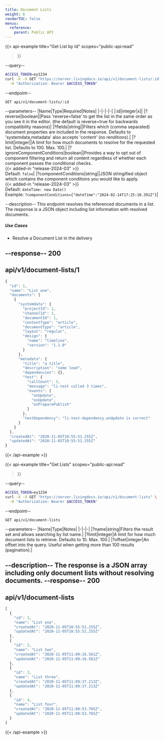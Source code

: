 ```yaml
---
title: Document Lists
weight: 6
renderTOC: false
menus:
  reference:
    parent: Public API
---
```


{{< api-example
  title="Get List by Id"
  scopes="public-api:read"
>}}

--query--

```bash
ACCESS_TOKEN=ey1234
curl -k -X GET "https://server.livingdocs.io/api/v1/document-lists/:id?reverse=false&limit=20" \
  -H "Authorization: Bearer $ACCESS_TOKEN"
```

--endpoint--
```
GET api/v1/document-lists/:id
```

--parameters--
|Name|Type|Required|Notes|
|-|-|-|-|
|:id|integer|x||
|?reverse|boolean||Pass 'reverse=false' to get the list in the same order as you see it in the editor. (the default is reverse=true for backwards compatibility reasons)|
|?fields|string||Filters which (comma separated) document properties are included in the response. Defaults to 'systemdata,metadata' also accepts 'content' (no renditions).|
|?limit|integer||A limit for how much documents to resolve for the requested list. Defaults to 100. Max. 100.|
|?ignoreComponentConditions|boolean||Provides a way to opt out of component filtering and return all content regardless of whether each component passes the conditional checks.<br>{{< added-in "release-2024-03" >}}<br>Default: `false`|
|?componentConditions|string||JSON stringified object which contains the component conditions you would like to apply.<br>{{< added-in "release-2024-03" >}}<br>Default: `dateTime: new Date()`<br>Example: `?componentConditions={"dateTime":"2024-02-14T17:25:10.391Z"}`|

--description--
This endpoint resolves the referenced documents in a list.<br>
The response is a JSON object including list information with resolved documents.

##### Use Cases

- Resolve a Document List in the delivery

--response--
200
---
api/v1/document-lists/1
---
```js
{
  "id": 1,
  "name": "List one",
  "documents": [
    {
      "systemdata": {
        "projectId": 1,
        "channelId": 1,
        "documentId": 1,
        "contentType": "article",
        "documentType": "article",
        "layout": "regular",
        "design": {
          "name": "timeline",
          "version": "1.1.0"
        }
      },
      "metadata": {
        "title": "a title",
        "description": "some lead",
        "dependencies": {},
        "test": {
          "callCount": 3,
          "message": "li-test called 3 times",
          "events": [
            "onUpdate",
            "onUpdate",
            "onPreparePublish"
          ]
        },
        "testDependency": "li-test-dependency.onUpdate is correct"
      }
    }
  ],
  "createdAt": "2020-11-05T10:55:51.255Z",
  "updatedAt": "2020-11-05T10:55:51.255Z"
}
```

{{< /api-example >}}

{{< api-example
  title="Get Lists"
  scopes="public-api:read"
>}}

--query--

```bash
ACCESS_TOKEN=ey1234
curl -k -X GET "https://server.livingdocs.io/api/v1/document-lists" \
  -H "Authorization: Bearer $ACCESS_TOKEN"
```

--endpoint--
```
GET api/v1/document-lists
```

--parameters--
|Name|Type|Notes|
|-|-|-|
|?name|string|Filters the result set and allows searching by list name.|
|?limit|integer|A limit for how much document lists to retrieve. Defaults to 10. Max. 100.|
|?offset|integer|An offset into the query. Useful when getting more than 100 results (pagination).|

--description--
The response is a JSON array including only document lists without resolving documents.
--response--
200
---
api/v1/document-lists
---
```js
[
  {
    "id": 1,
    "name": "List one",
    "createdAt": "2020-11-05T10:55:51.255Z",
    "updatedAt": "2020-11-05T10:55:51.255Z"
  },
  {
    "id": 2,
    "name": "List two",
    "createdAt": "2020-11-05T11:09:16.561Z",
    "updatedAt": "2020-11-05T11:09:16.561Z"
  },
  {
    "id": 3,
    "name": "List three",
    "createdAt": "2020-11-05T11:09:37.213Z",
    "updatedAt": "2020-11-05T11:09:37.213Z"
  },
  {
    "id": 4,
    "name": "List four",
    "createdAt": "2020-11-05T11:08:53.765Z",
    "updatedAt": "2020-11-05T11:08:53.765Z"
  }
]
```

{{< /api-example >}}
